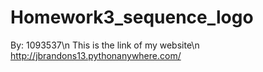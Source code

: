 # Homework3_sequence_logo
By: 1093537\n
This is the link of my website\n
http://jbrandons13.pythonanywhere.com/
